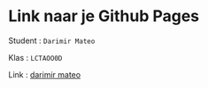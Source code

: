 # Link naar je Github Pages

Student : `Darimir Mateo`

Klas    : `LCTAOO0D`

Link    : [darimir mateo](https://darimirmateo.github.io/Challenge-Portfolio/portfolio)